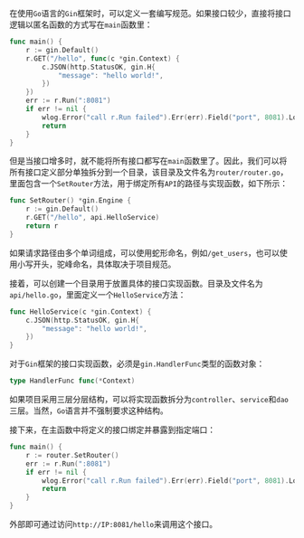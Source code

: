 在使用`Go`语言的`Gin`框架时，可以定义一套编写规范。如果接口较少，直接将接口逻辑以匿名函数的方式写在`main`函数里：

```go
func main() {
	r := gin.Default()
	r.GET("/hello", func(c *gin.Context) {
		c.JSON(http.StatusOK, gin.H{
			"message": "hello world!",
		})
	})
    err := r.Run(":8081")
    if err != nil {
        wlog.Error("call r.Run failed").Err(err).Field("port", 8081).Log()
        return
    }
}
```

但是当接口增多时，就不能将所有接口都写在`main`函数里了。因此，我们可以将所有接口定义部分单独拆分到一个目录，该目录及文件名为`router/router.go`，里面包含一个`SetRouter`方法，用于绑定所有`API`的路径与实现函数，如下所示：

```go
func SetRouter() *gin.Engine {
	r := gin.Default()
	r.GET("/hello", api.HelloService)
	return r
}
```

如果请求路径由多个单词组成，可以使用蛇形命名，例如`/get_users`，也可以使用小写开头，驼峰命名，具体取决于项目规范。

接着，可以创建一个目录用于放置具体的接口实现函数。目录及文件名为`api/hello.go`，里面定义一个`HelloService`方法：

```go
func HelloService(c *gin.Context) {
	c.JSON(http.StatusOK, gin.H{
		"message": "hello world!",
	})
}
```

对于`Gin`框架的接口实现函数，必须是`gin.HandlerFunc`类型的函数对象：

```go
type HandlerFunc func(*Context)
```

如果项目采用三层分层结构，可以将实现函数拆分为`controller`、`service`和`dao`三层。当然，`Go`语言并不强制要求这种结构。

接下来，在主函数中将定义的接口绑定并暴露到指定端口：

```go
func main() {
	r := router.SetRouter()
	err := r.Run(":8081")
    if err != nil {
        wlog.Error("call r.Run failed").Err(err).Field("port", 8081).Log()
        return
    }
}
```

外部即可通过访问`http://IP:8081/hello`来调用这个接口。

